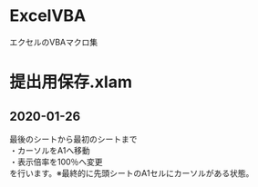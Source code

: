 # ExcelVBA
エクセルのVBAマクロ集

# 提出用保存.xlam  
2020-01-26  
--------------------------------------------  
最後のシートから最初のシートまで  
・カーソルをA1へ移動  
・表示倍率を100％へ変更  
を行います。※最終的に先頭シートのA1セルにカーソルがある状態。  
  
  

